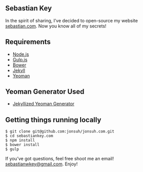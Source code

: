 ## Sebastian Key

In the spirit of sharing, I’ve decided to open-source my website [sebastian.com](https://github.com/sebko/sebastiankey.com).
Now you know all of my secrets!

## Requirements

- [Node.js](http://nodejs.org/)
- [Gulp.js](http://gruntjs.com/)
- [Bower](http://bower.io/)
- [Jekyll](http://jekyllrb.com/)
- [Yeoman](http://yeoman.io/)

## Yeoman Generator Used
- [Jekyllized Yeoman Generator](https://github.com/sondr3/generator-jekyllized)

## Getting things running locally

    $ git clone git@github.com:jonsuh/jonsuh.com.git
    $ cd sebastiankey.com
    $ npm install
    $ bower install
    $ gulp

If you’ve got questions, feel free shoot me an email! [sebastianwkey@gmail.com](sebastianwkey@gmail.com). Enjoy!